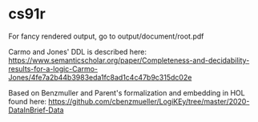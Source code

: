 # cs91r

For fancy rendered output, go to output/document/root.pdf

Carmo and Jones' DDL is described here: https://www.semanticscholar.org/paper/Completeness-and-decidability-results-for-a-logic-Carmo-Jones/4fe7a2b44b3983eda1fc8ad1c4c47b9c315dc02e

Based on Benzmuller and Parent's formalization and embedding in HOL found here: https://github.com/cbenzmueller/LogiKEy/tree/master/2020-DataInBrief-Data
